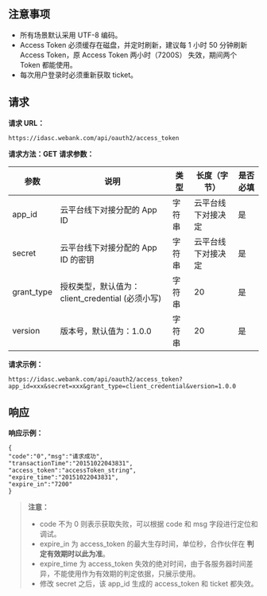 ## 注意事项
- 所有场景默认采用 UTF-8 编码。
- Access Token 必须缓存在磁盘，并定时刷新，建议每 1 小时 50 分钟刷新 Access Token，原 Access Token 两小时（7200S） 失效，期间两个 Token 都能使用。
- 每次用户登录时必须重新获取 ticket。

## 请求
**请求 URL：**

```
https://idasc.webank.com/api/oauth2/access_token 
```
**请求方法：GET**
**请求参数：**

| 参数         | 说明                                 | 类型   | 长度（字节）    | 是否必填 |
| ---------- | ---------------------------------- | ---- | --------- | ---- |
| app_id     | 云平台线下对接分配的 App ID                  | 字符串  | 云平台线下对接决定 | 是    |
| secret     | 云平台线下对接分配的 App ID 的密钥              | 字符串  | 云平台线下对接决定 | 是    |
| grant_type | 授权类型，默认值为：client_credential (必须小写) | 字符串  | 20        | 是    |
| version    | 版本号，默认值为：1.0.0                     | 字符串  | 20        | 是    |

**请求示例：**
```
https://idasc.webank.com/api/oauth2/access_token?app_id=xxx&secret=xxx&grant_type=client_credential&version=1.0.0
```

## 响应

**响应示例：**

```
{
"code":"0","msg":"请求成功",
"transactionTime":"20151022043831",
"access_token":"accessToken_string",
"expire_time":"20151022043831",
"expire_in":"7200"
}
```

> **注意：**
> - code 不为 0 则表示获取失败，可以根据 code 和 msg 字段进行定位和调试。
> - expire_in 为 access_token 的最大生存时间，单位秒，合作伙伴在 **判定有效期时以此为准**。
> - expire_time 为 access_token 失效的绝对时间，由于各服务器时间差异，不能使用作为有效期的判定依据，只展示使用。
> - 修改 secret 之后，该 app_id 生成的 access_token 和 ticket 都失效。
